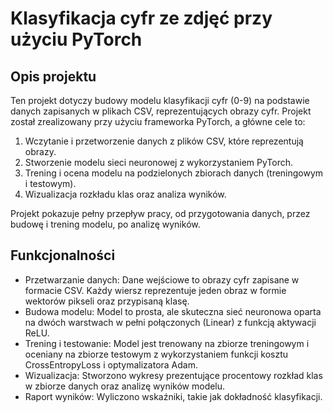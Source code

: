 # Klasyfikacja cyfr ze zdjęć przy użyciu PyTorch
## Opis projektu
Ten projekt dotyczy budowy modelu klasyfikacji cyfr (0-9) na podstawie danych zapisanych w plikach CSV, reprezentujących obrazy cyfr. Projekt został zrealizowany przy użyciu frameworka PyTorch, a główne cele to:

1. Wczytanie i przetworzenie danych z plików CSV, które reprezentują obrazy.
2. Stworzenie modelu sieci neuronowej z wykorzystaniem PyTorch.
3. Trening i ocena modelu na podzielonych zbiorach danych (treningowym i testowym).
4. Wizualizacja rozkładu klas oraz analiza wyników.

Projekt pokazuje pełny przepływ pracy, od przygotowania danych, przez budowę i trening modelu, po analizę wyników.

## Funkcjonalności
- Przetwarzanie danych: Dane wejściowe to obrazy cyfr zapisane w formacie CSV. Każdy wiersz reprezentuje jeden obraz w formie wektorów pikseli oraz przypisaną klasę.
- Budowa modelu: Model to prosta, ale skuteczna sieć neuronowa oparta na dwóch warstwach w pełni połączonych (Linear) z funkcją aktywacji ReLU.
- Trening i testowanie: Model jest trenowany na zbiorze treningowym i oceniany na zbiorze testowym z wykorzystaniem funkcji kosztu CrossEntropyLoss i optymalizatora Adam.
- Wizualizacja: Stworzono wykresy prezentujące procentowy rozkład klas w zbiorze danych oraz analizę wyników modelu.
- Raport wyników: Wyliczono wskaźniki, takie jak dokładność klasyfikacji.
